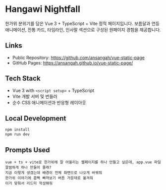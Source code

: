 # Hangawi Nightfall

한가위 분위기를 담은 Vue 3 + TypeScript + Vite 정적 페이지입니다. 보름달과 연등 애니메이션, 전통 카드, 타임라인, 인사말 섹션으로 구성된 원페이지 경험을 제공합니다.

## Links
- Public Repository: https://github.com/ansangah/vue-static-page
- GitHub Pages: https://ansangah.github.io/vue-static-page/

## Tech Stack
- Vue 3 with `<script setup>` + TypeScript
- Vite 개발 서버 및 번들러
- 순수 CSS 애니메이션과 반응형 레이아웃

## Local Development
```bash
npm install
npm run dev
```

## Prompts Used
```text
vue + ts + vite로 한가위에 잘 어울리는 웹페이지를 하나 만들고 싶은데, app.vue 파일 깔쌈하게 하나 만들어 줄래?
지금 이렇게 생겼는데 배경이 전체 화면으로 나오게 바꿔줘
한가위 이야기에 흠뻑 빠져보기 버튼 가운데로 옮겨줘
이거 맞춰서 리드미 작성해줘
```

